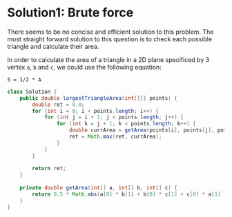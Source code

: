 # Solution1: Brute force

There seems to be no concise and efficient solution to this problem. The most straight forward solution to this question is to check each possible triangle and calculate their area. 

In order to calculate the area of a triangle in a 2D plane specificed by 3 vertex `a`, `b` and `c`, we could use the following equation: 

```
S = 1/2 * A 
```

```Java
class Solution {
    public double largestTriangleArea(int[][] points) {
        double ret = 0.0;
        for (int i = 0; i < points.length; i++) {
            for (int j = i + 1; j < points.length; j++) {
                for (int k = j + 1; k < points.length; k++) {
                    double currArea = getArea(points[i], points[j], points[k]);
                    ret = Math.max(ret, currArea);
                }
            }
        }
        
        return ret;
    }
    
    private double getArea(int[] a, int[] b, int[] c) {
        return 0.5 * Math.abs(a[0] * b[1] + b[0] * c[1] + c[0] * a[1] - a[1] * b[0] - b[1] * c[0] - c[1] * a[0]);
    }
}
```

